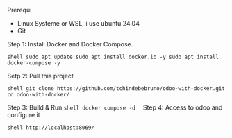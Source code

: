 Prerequi

  - Linux Systeme or WSL, i use ubuntu 24.04
  - Git
  
Step 1: Install Docker and Docker Compose.

  ``shell
  sudo apt update
  sudo apt install docker.io -y
  sudo apt install docker-compose -y``

Setp 2: Pull this project

``shell
  git clone https://github.com/tchindebebruno/odoo-with-docker.git
  cd odoo-with-docker/
  ``

Step 3: Build & Run
  ``shell
  docker compose -d 
  ``
Step 4: Access to odoo and configure it

  ``shell
  http://localhost:8069/
  ``
